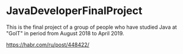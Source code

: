 # JavaDeveloperFinalProject
This is the final project of a group of people who have studied Java at "GoIT" in period from August 2018 to April 2019. 

https://habr.com/ru/post/448422/

